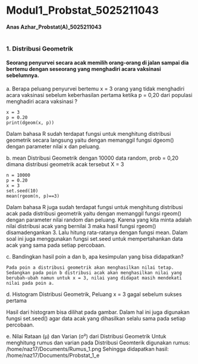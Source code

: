 # Modul1_Probstat_5025211043
**Anas Azhar_Probstat(A)_5025211043**
<br><br>

### 1. Distribusi Geometrik
#### Seorang penyurvei secara acak memilih orang-orang di jalan sampai dia bertemu dengan seseorang yang menghadiri acara vaksinasi sebelumnya.

a. Berapa peluang penyurvei bertemu x = 3 orang yang tidak menghadiri acara vaksinasi sebelum keberhasilan pertama ketika p = 0,20 dari populasi menghadiri acara vaksinasi ?
```
x = 3
p = 0.20
print(dgeom(x, p))
```
Dalam bahasa R sudah terdapat fungsi untuk menghitung distribusi geometrik secara langsung yaitu dengan memanggil fungsi dgeom() dengan parameter nilai x dan peluang.

b. mean Distribusi Geometrik dengan 10000 data random, prob = 0,20 dimana distribusi geometrik acak tersebut X = 3
```
n = 10000
p = 0.20
x = 3
set.seed(10)
mean(rgeom(n, p)==3)
```
Dalam bahasa R juga sudah terdapat fungsi untuk menghitung distribusi acak pada distribusi geometrik yaitu dengan memanggil fungsi rgeom() dengan parameter nilai random dan peluang. Karena yang kita minta adalah nilai distribusi acak yang bernilai 3 maka hasil fungsi rgeom() disamadengankan 3. Lalu hitung rata-ratanya dengan fungsi mean.
Dalam soal ini juga menggunakan fungsi set.seed untuk mempertahankan data acak yang sama pada setiap percobaan.

c. Bandingkan hasil poin a dan b, apa kesimpulan yang bisa didapatkan?
```
Pada poin a distribusi geometrik akan menghasilkan nilai tetap. Sedangkan pada poin b distribusi acak akan menghasilkan nilai yang berubah-ubah namun untuk x = 3, nilai yang didapat masih mendekati nilai pada poin a.
```

d. Histogram Distribusi Geometrik, Peluang x = 3 gagal sebelum sukses pertama

Hasil dari histogram bisa dilihat pada gambar. Dalam hal ini juga digunakan fungsi set.seed() agar data acak yang dihasilkan selalu sama pada setiap percobaan.

e. Nilai Rataan (μ) dan Varian (σ²) dari Distribusi Geometrik
Untuk menghitung rumus dan varian pada Distribusi Geomterik digunakan rumus:
/home/naz17/Documents/Rumus_1.png
Sehingga didapatkan hasil:
/home/naz17/Documents/Probstat_1_e

